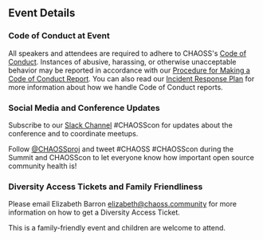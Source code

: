 ## Event Details

### Code of Conduct at Event
All speakers and attendees are required to adhere to CHAOSS's [Code of Conduct](https://chaoss.community/about/code-of-conduct/). Instances of abusive, harassing, or otherwise unacceptable behavior may be reported in accordance with our [Procedure for Making a Code of Conduct Report](https://chaoss.community/procedure-for-making-a-code-of-conduct-report/).  You can also read our [Incident Response Plan](https://chaoss.community/code-of-conduct-incident-response-plan/) for more information about how we handle Code of Conduct reports.


### Social Media and Conference Updates

Subscribe to our [Slack Channel](https://join.slack.com/t/chaoss-workspace/shared_invite/zt-r65szij9-QajX59hkZUct82b0uACA6g) #CHAOSScon for updates about the conference and to coordinate meetups.  

Follow [@CHAOSSproj](https://twitter.com/CHAOSSproj) and tweet #CHAOSS #CHAOSScon during the Summit and CHAOSScon to let everyone know how important open source community health is!

### Diversity Access Tickets and Family Friendliness

Please email Elizabeth Barron <elizabeth@chaoss.community> for more information on how to get a Diversity Access Ticket.

This is a family-friendly event and children are welcome to attend. 
